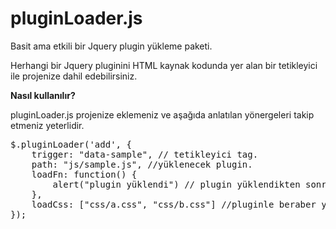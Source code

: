 # pluginLoader.js
Basit ama etkili bir Jquery plugin yükleme paketi.


Herhangi bir Jquery pluginini HTML kaynak kodunda yer alan bir tetikleyici ile projenize dahil edebilirsiniz. 

<b>Nasıl kullanılır?</b>

pluginLoader.js projenize eklemeniz ve aşağıda anlatılan yönergeleri takip etmeniz yeterlidir.

<pre>
$.pluginLoader('add', {
    trigger: "data-sample", // tetikleyici tag. 
    path: "js/sample.js", //yüklenecek plugin.
    loadFn: function() {
        alert("plugin yüklendi") // plugin yüklendikten sonra çalıştırılmak istenen kod parçası buraya yazılır.
    },
    loadCss: ["css/a.css", "css/b.css"] //pluginle beraber yüklenmesi istenen css dosyaları burada tanımlanır.
});
</pre>
